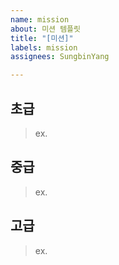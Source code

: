 ```yaml
---
name: mission
about: 미션 템플릿
title: "[미션]"
labels: mission
assignees: SungbinYang

---
```


## 초급

> ex.

## 중급

> ex.

## 고급

> ex.